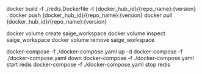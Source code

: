 docker build -f ./redis.Dockerfile -t {docker_hub_id}/{repo_name}:{version} .
docker push {docker_hub_id}/{repo_name}:{version}
docker pull {docker_hub_id}/{repo_name}:{version}

docker volume create saige_workspace
docker volume inspect saige_workspace
docker volume remove saige_workspace

docker-compose -f ./docker-compose.yaml up -d
docker-compose -f ./docker-compose.yaml down
docker-compose -f ./docker-compose.yaml start redis
docker-compose -f ./docker-compose.yaml stop redis

